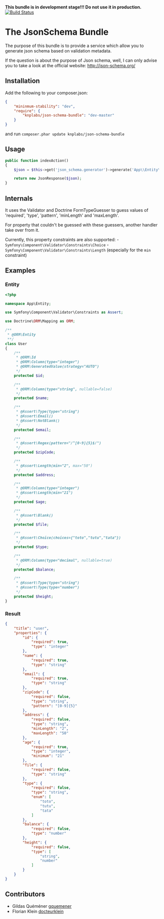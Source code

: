 **This bundle is in development stage!!! Do not use it in production.**
[![Build Status](https://secure.travis-ci.org/KnpLabs/KnpJsonSchemaBundle.png)](https://travis-ci.org/KnpLabs/KnpJsonSchemaBundle)

The JsonSchema Bundle
=====================

The purpose of this bundle is to provide a service which allow you to generate json schema based on validation metadata.

If the question is about the purpose of Json schema, well, I can only advise you to take a look at the official website: http://json-schema.org/

Installation
------------
Add the following to your composer.json:
``` json
{
    "mininmum-stability": "dev",
    "require": {
        "knplabs/json-schema-bundle": "dev-master"
    }
}
```

and run `composer.phar update knplabs/json-schema-bundle`

Usage
-----
``` php
public function indexAction()
{
    $json = $this->get('json_schema.generator')->generate('App\\Entity\\User');

    return new JsonResponse($json);
}
```

Internals
---------
It uses the Validator and Doctrine FormTypeGuesser to guess values of 'required', 'type', 'pattern', 'minLength' and 'maxLength'.

For property that couldn't be guessed with these guessers, another handler take over from it.

Currently, this property constraints are also supported:
    - `Symfony\Component\Validator\Constraints\Choice`
    - `Symfony\Component\Validator\Constraints\Length` (especially for the `min` constraint)

Examples
--------
### Entity
```php
<?php

namespace App\Entity;

use Symfony\Component\Validator\Constraints as Assert;

use Doctrine\ORM\Mapping as ORM;

/**
 * @ORM\Entity
 **/
class User
{
    /**
     * @ORM\Id
     * @ORM\Column(type="integer")
     * @ORM\GeneratedValue(strategy="AUTO")
     */
    protected $id;

    /**
     * @ORM\Column(type="string", nullable=false)
     */
    protected $name;

    /**
     * @Assert\Type(type="string")
     * @Assert\Email()
     * @Assert\NotBlank()
     */
    protected $email;

    /**
     * @Assert\Regex(pattern="/^[0-9]{5}$/")
     */
    protected $zipCode;

    /**
     * @Assert\Length(min="2", max="50")
     */
    protected $address;

    /**
     * @ORM\Column(type="integer")
     * @Assert\Length(min="21")
     */
    protected $age;

    /**
     * @Assert\Blank()
     */
    protected $file;

    /**
     * @Assert\Choice(choices={"toto","tutu","tata"})
     */
    protected $type;

    /**
     * @ORM\Column(type="decimal", nullable=true)
     */
    protected $balance;

    /**
     * @Assert\Type(type="string")
     * @Assert\Type(type="number")
     */
    protected $height;
}
```

### Result
```json
{
    "title": "user",
    "properties": {
        "id": {
            "required": true,
            "type": "integer"
        },
        "name": {
            "required": true,
            "type": "string"
        },
        "email": {
            "required": true,
            "type": "string"
        },
        "zipCode": {
            "required": false,
            "type": "string",
            "pattern": "[0-9]{5}"
        },
        "address": {
            "required": false,
            "type": "string",
            "minLength": "2",
            "maxLength": "50"
        },
        "age": {
            "required": true,
            "type": "integer",
            "minimum": "21"
        },
        "file": {
            "required": false,
            "type": "string"
        },
        "type": {
            "required": false,
            "type": "string",
            "enum": [
                "toto",
                "tutu",
                "tata"
            ]
        },
        "balance": {
            "required": false,
            "type": "number"
        },
        "height": {
            "required": false,
            "type": [
                "string",
                "number"
            ]
        }
    }
}
```

Contributors
------------
 - Gildas Quéméner [gquemener](https://github.com/gquemener)
 - Florian Klein [docteurklein](https://github.com/docteurklein)
